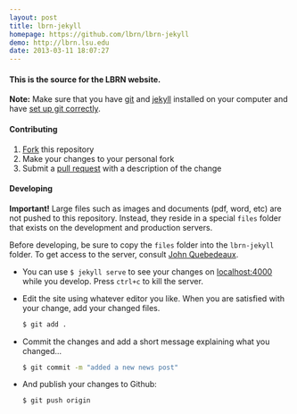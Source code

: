 ```yaml
---
layout: post
title: lbrn-jekyll
homepage: https://github.com/lbrn/lbrn-jekyll
demo: http://lbrn.lsu.edu
date: 2013-03-11 18:07:27
---
```

#### This is the source for the LBRN website.

**Note:** Make sure that you have [git](http://git-scm.com/) and [jekyll](http://jekyllrb.com/) installed on your computer and have [set up git correctly](https://help.github.com/articles/set-up-git).

#### Contributing

1. [Fork](https://help.github.com/articles/fork-a-repo) this repository
2. Make your changes to your personal fork
3. Submit a [pull request](https://help.github.com/articles/using-pull-requests) with a description of the change


#### Developing

**Important!** Large files such as images and documents (pdf, word, etc) are not pushed to this repository. Instead, they reside in a special `files` folder that exists on the development and production servers.

Before developing, be sure to copy the `files` folder into the `lbrn-jekyll` folder. To get access to the server, consult [John Quebedeaux](mailto:johnq@lsu.edu).


- You can use `$ jekyll serve` to see your changes on [localhost:4000](http://localhost:4000) while you develop. Press `ctrl+c` to kill the server.

- Edit the site using whatever editor you like. When you are satisfied with your change, add your changed files.
    ```bash
    $ git add .
    ```

- Commit the changes and add a short message explaining what you changed...
    ```bash
    $ git commit -m "added a new news post"
    ```

- And publish your changes to Github:
    ```bash
    $ git push origin
    ```

